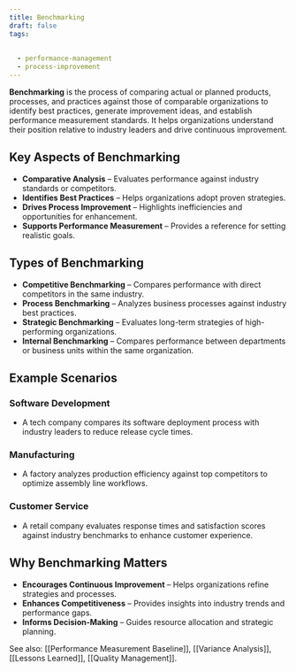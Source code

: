 ```yaml
---
title: Benchmarking
draft: false
tags:
  
  
  - performance-management
  - process-improvement
---
```


**Benchmarking** is the process of comparing actual or planned products, processes, and practices against those of comparable organizations to identify best practices, generate improvement ideas, and establish performance measurement standards. It helps organizations understand their position relative to industry leaders and drive continuous improvement.

## Key Aspects of Benchmarking
- **Comparative Analysis** – Evaluates performance against industry standards or competitors.
- **Identifies Best Practices** – Helps organizations adopt proven strategies.
- **Drives Process Improvement** – Highlights inefficiencies and opportunities for enhancement.
- **Supports Performance Measurement** – Provides a reference for setting realistic goals.

## Types of Benchmarking
- **Competitive Benchmarking** – Compares performance with direct competitors in the same industry.
- **Process Benchmarking** – Analyzes business processes against industry best practices.
- **Strategic Benchmarking** – Evaluates long-term strategies of high-performing organizations.
- **Internal Benchmarking** – Compares performance between departments or business units within the same organization.

## Example Scenarios

### **Software Development**
- A tech company compares its software deployment process with industry leaders to reduce release cycle times.

### **Manufacturing**
- A factory analyzes production efficiency against top competitors to optimize assembly line workflows.

### **Customer Service**
- A retail company evaluates response times and satisfaction scores against industry benchmarks to enhance customer experience.

## Why Benchmarking Matters
- **Encourages Continuous Improvement** – Helps organizations refine strategies and processes.
- **Enhances Competitiveness** – Provides insights into industry trends and performance gaps.
- **Informs Decision-Making** – Guides resource allocation and strategic planning.

See also: [[Performance Measurement Baseline]], [[Variance Analysis]], [[Lessons Learned]], [[Quality Management]].
